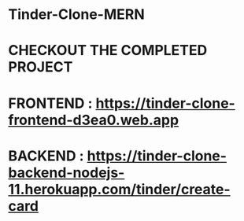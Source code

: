 # Tinder-Clone-MERN

# CHECKOUT THE COMPLETED PROJECT
# FRONTEND : https://tinder-clone-frontend-d3ea0.web.app
# BACKEND  : https://tinder-clone-backend-nodejs-11.herokuapp.com/tinder/create-card
